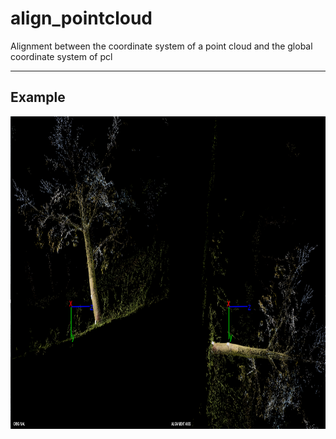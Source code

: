 # align_pointcloud
Alignment between the coordinate system of a point cloud and the global coordinate system of pcl

----------------------
## Example

<img src="img.png" align="center" height="500" width="1000"><br>
